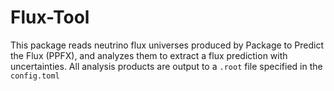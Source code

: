# Flux-Tool

This package reads neutrino flux universes produced by Package to Predict the Flux (PPFX), and analyzes them to extract a flux prediction with uncertainties.
All analysis products are output to a `.root` file specified in the `config.toml`
